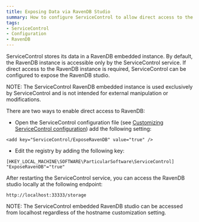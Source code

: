 ```yaml
---
title: Exposing Data via RavenDB Studio
summary: How to configure ServiceControl to allow direct access to the embedded RavenDB instance.
tags:
- ServiceControl
- Configuration
- RavenDB
---
```

ServiceControl stores its data in a RavenDB embedded instance. By default, the RavenDB instance is accessible only by the ServiceControl service. If direct access to the RavenDB instance is required, ServiceControl can be configured to expose the RavenDB studio.

NOTE: The ServiceControl RavenDB embedded instance is used exclusively by ServiceControl and is not intended for external manipulation or modifications. 

There are two ways to enable direct access to RavenDB:

* Open the ServiceControl configuration file (see [Customizing ServiceControl configuration](creating-config-file)) add the following setting:

```
<add key="ServiceControl/ExposeRavenDB" value="true" />
```
	
* Edit the registry by adding the following key:
 
```
[HKEY_LOCAL_MACHINE\SOFTWARE\ParticularSoftware\ServiceControl]
"ExposeRavenDB"="true"
```

After restarting the ServiceControl service, you can access the RavenDB studio locally at the following endpoint:

    http://localhost:33333/storage

NOTE: The ServiceControl embedded RavenDB studio can be accessed from localhost regardless of the hostname customization setting.

